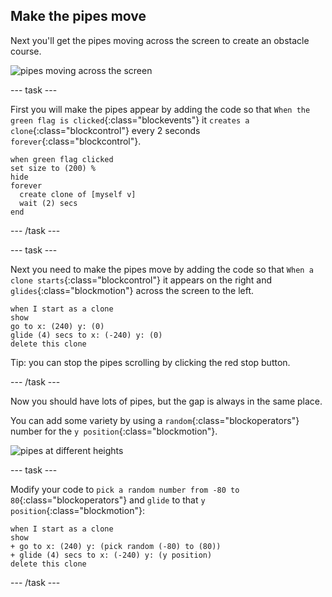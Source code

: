 ## Make the pipes move

Next you'll get the pipes moving across the screen to create an obstacle course.

![pipes moving across the screen](images/flappy-clones-test.png)

--- task ---

First you will make the pipes appear by adding the code so that `When the green flag is clicked`{:class="blockevents"} it `creates a clone`{:class="blockcontrol"} every 2 seconds `forever`{:class="blockcontrol"}. 

```blocks
when green flag clicked
set size to (200) %
hide
forever 
  create clone of [myself v]
  wait (2) secs
end
```

--- /task ---

--- task ---

Next you need to make the pipes move by adding the code so that `When a clone starts`{:class="blockcontrol"} it appears on the right and `glides`{:class="blockmotion"} across the screen to the left.

```blocks
when I start as a clone
show
go to x: (240) y: (0)
glide (4) secs to x: (-240) y: (0)
delete this clone
```

Tip: you can stop the pipes scrolling by clicking the red stop button.

--- /task ---

Now you should have lots of pipes, but the gap is always in the same place. 

You can add some variety by using a `random`{:class="blockoperators"} number for the `y position`{:class="blockmotion"}.

![pipes at different heights](images/flappy-height-test.png)

--- task ---

Modify your code to `pick a random number from -80 to 80`{:class="blockoperators"} and `glide` to that `y position`{:class="blockmotion"}:

```blocks
when I start as a clone
show
+ go to x: (240) y: (pick random (-80) to (80))
+ glide (4) secs to x: (-240) y: (y position)
delete this clone
```

--- /task ---

